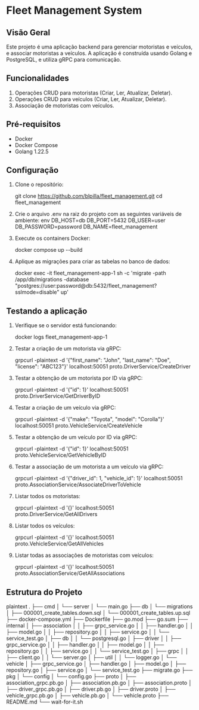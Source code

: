 # Fleet Management System

## Visão Geral

Este projeto é uma aplicação backend para gerenciar motoristas e veículos, e associar motoristas a veículos. A aplicação é construída usando Golang e PostgreSQL, e utiliza gRPC para comunicação.

## Funcionalidades

1. Operações CRUD para motoristas (Criar, Ler, Atualizar, Deletar).
2. Operações CRUD para veículos (Criar, Ler, Atualizar, Deletar).
3. Associação de motoristas com veículos.

## Pré-requisitos

- Docker
- Docker Compose
- Golang 1.22.5

## Configuração

1. Clone o repositório:
   
   git clone https://github.com/blpilla/fleet_management.git
   cd fleet_management
   

2. Crie o arquivo .env na raiz do projeto com as seguintes variáveis de ambiente:
   env
   DB_HOST=db
   DB_PORT=5432
   DB_USER=user
   DB_PASSWORD=password
   DB_NAME=fleet_management
   

3. Execute os containers Docker:
   
   docker compose up --build
   

4. Aplique as migrações para criar as tabelas no banco de dados:
   
   docker exec -it fleet_management-app-1 sh -c 'migrate -path /app/db/migrations -database "postgres://user:password@db:5432/fleet_management?sslmode=disable" up'
   

## Testando a aplicação

1. Verifique se o servidor está funcionando:
   
   docker logs fleet_management-app-1
   

2. Testar a criação de um motorista via gRPC:
   
   grpcurl -plaintext -d '{"first_name": "John", "last_name": "Doe", "license": "ABC123"}' localhost:50051 proto.DriverService/CreateDriver
   

3. Testar a obtenção de um motorista por ID via gRPC:
   
   grpcurl -plaintext -d '{"id": 1}' localhost:50051 proto.DriverService/GetDriverByID
   

4. Testar a criação de um veículo via gRPC:
   
   grpcurl -plaintext -d '{"make": "Toyota", "model": "Corolla"}' localhost:50051 proto.VehicleService/CreateVehicle
   

5. Testar a obtenção de um veículo por ID via gRPC:
   
   grpcurl -plaintext -d '{"id": 1}' localhost:50051 proto.VehicleService/GetVehicleByID
   

6. Testar a associação de um motorista a um veículo via gRPC:
   
   grpcurl -plaintext -d '{"driver_id": 1, "vehicle_id": 1}' localhost:50051 proto.AssociationService/AssociateDriverToVehicle
   

7. Listar todos os motoristas:
   
   grpcurl -plaintext -d '{}' localhost:50051 proto.DriverService/GetAllDrivers
   

8. Listar todos os veículos:
   
   grpcurl -plaintext -d '{}' localhost:50051 proto.VehicleService/GetAllVehicles
   

9. Listar todas as associações de motoristas com veículos:
   
   grpcurl -plaintext -d '{}' localhost:50051 proto.AssociationService/GetAllAssociations
   

## Estrutura do Projeto

plaintext
.
├── cmd
│   └── server
│       └── main.go
├── db
│   └── migrations
│       ├── 000001_create_tables.down.sql
│       └── 000001_create_tables.up.sql
├── docker-compose.yml
├── Dockerfile
├── go.mod
├── go.sum
├── internal
│   ├── association
│   │   ├── grpc_service.go
│   │   ├── handler.go
│   │   ├── model.go
│   │   ├── repository.go
│   │   ├── service.go
│   │   └── service_test.go
│   ├── db
│   │   └── postgresql.go
│   ├── driver
│   │   ├── grpc_service.go
│   │   ├── handler.go
│   │   ├── model.go
│   │   ├── repository.go
│   │   ├── service.go
│   │   └── service_test.go
│   ├── grpc
│   │   ├── client.go
│   │   └── server.go
│   ├── util
│   │   └── logger.go
│   └── vehicle
│       ├── grpc_service.go
│       ├── handler.go
│       ├── model.go
│       ├── repository.go
│       ├── service.go
│       └── service_test.go
├── migrate.go
├── pkg
│   └── config
│       └── config.go
├── proto
│   ├── association_grpc.pb.go
│   ├── association.pb.go
│   ├── association.proto
│   ├── driver_grpc.pb.go
│   ├── driver.pb.go
│   ├── driver.proto
│   ├── vehicle_grpc.pb.go
│   ├── vehicle.pb.go
│   └── vehicle.proto
├── README.md
└── wait-for-it.sh

